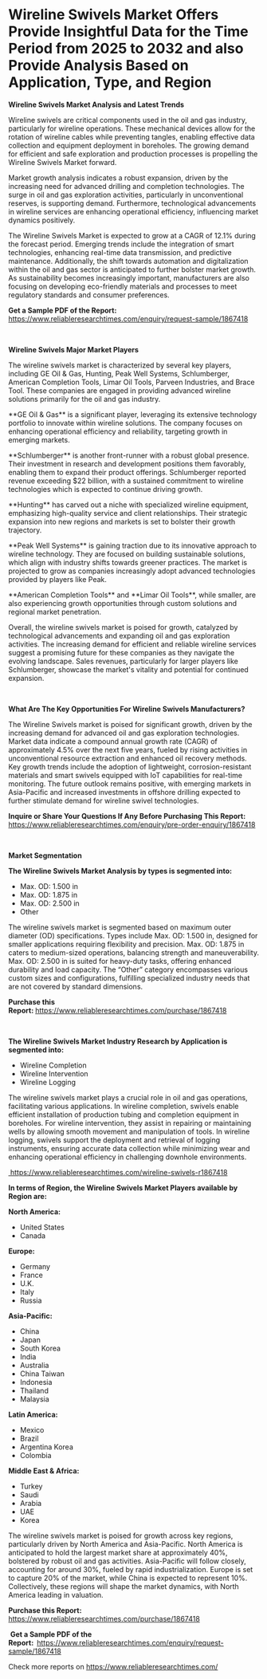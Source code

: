<p><h1>Wireline Swivels Market Offers Provide Insightful Data for the Time Period from 2025 to 2032 and also Provide Analysis Based on Application, Type, and Region</h1></p><p><strong>Wireline Swivels Market Analysis and Latest Trends</strong></p>
<p><p>Wireline swivels are critical components used in the oil and gas industry, particularly for wireline operations. These mechanical devices allow for the rotation of wireline cables while preventing tangles, enabling effective data collection and equipment deployment in boreholes. The growing demand for efficient and safe exploration and production processes is propelling the Wireline Swivels Market forward.</p><p>Market growth analysis indicates a robust expansion, driven by the increasing need for advanced drilling and completion technologies. The surge in oil and gas exploration activities, particularly in unconventional reserves, is supporting demand. Furthermore, technological advancements in wireline services are enhancing operational efficiency, influencing market dynamics positively.</p><p>The Wireline Swivels Market is expected to grow at a CAGR of 12.1% during the forecast period. Emerging trends include the integration of smart technologies, enhancing real-time data transmission, and predictive maintenance. Additionally, the shift towards automation and digitalization within the oil and gas sector is anticipated to further bolster market growth. As sustainability becomes increasingly important, manufacturers are also focusing on developing eco-friendly materials and processes to meet regulatory standards and consumer preferences.</p></p>
<p><strong>Get a Sample PDF of the Report:&nbsp;</strong> <a href="https://www.reliableresearchtimes.com/enquiry/request-sample/1867418?utm_campaign=2179&utm_medium=2&utm_source=Github&utm_content=ia&utm_term=28022025&utm_id=wireline-swivels">https://www.reliableresearchtimes.com/enquiry/request-sample/1867418</a></p>
<p>&nbsp;</p>
<p><strong>Wireline Swivels Major Market Players</strong></p>
<p><p>The wireline swivels market is characterized by several key players, including GE Oil & Gas, Hunting, Peak Well Systems, Schlumberger, American Completion Tools, Limar Oil Tools, Parveen Industries, and Brace Tool. These companies are engaged in providing advanced wireline solutions primarily for the oil and gas industry.</p><p>**GE Oil & Gas** is a significant player, leveraging its extensive technology portfolio to innovate within wireline solutions. The company focuses on enhancing operational efficiency and reliability, targeting growth in emerging markets.</p><p>**Schlumberger** is another front-runner with a robust global presence. Their investment in research and development positions them favorably, enabling them to expand their product offerings. Schlumberger reported revenue exceeding $22 billion, with a sustained commitment to wireline technologies which is expected to continue driving growth.</p><p>**Hunting** has carved out a niche with specialized wireline equipment, emphasizing high-quality service and client relationships. Their strategic expansion into new regions and markets is set to bolster their growth trajectory.</p><p>**Peak Well Systems** is gaining traction due to its innovative approach to wireline technology. They are focused on building sustainable solutions, which align with industry shifts towards greener practices. The market is projected to grow as companies increasingly adopt advanced technologies provided by players like Peak.</p><p>**American Completion Tools** and **Limar Oil Tools**, while smaller, are also experiencing growth opportunities through custom solutions and regional market penetration.</p><p>Overall, the wireline swivels market is poised for growth, catalyzed by technological advancements and expanding oil and gas exploration activities. The increasing demand for efficient and reliable wireline services suggest a promising future for these companies as they navigate the evolving landscape. Sales revenues, particularly for larger players like Schlumberger, showcase the market's vitality and potential for continued expansion.</p></p>
<p>&nbsp;</p>
<p><strong>What Are The Key Opportunities For Wireline Swivels Manufacturers?</strong></p>
<p><p>The Wireline Swivels market is poised for significant growth, driven by the increasing demand for advanced oil and gas exploration technologies. Market data indicate a compound annual growth rate (CAGR) of approximately 4.5% over the next five years, fueled by rising activities in unconventional resource extraction and enhanced oil recovery methods. Key growth trends include the adoption of lightweight, corrosion-resistant materials and smart swivels equipped with IoT capabilities for real-time monitoring. The future outlook remains positive, with emerging markets in Asia-Pacific and increased investments in offshore drilling expected to further stimulate demand for wireline swivel technologies.</p></p>
<p><strong>Inquire or Share Your Questions If Any Before Purchasing This Report:</strong> <a href="https://www.reliableresearchtimes.com/enquiry/pre-order-enquiry/1867418?utm_campaign=2179&utm_medium=2&utm_source=Github&utm_content=ia&utm_term=28022025&utm_id=wireline-swivels">https://www.reliableresearchtimes.com/enquiry/pre-order-enquiry/1867418</a></p>
<p>&nbsp;</p>
<p><strong>Market Segmentation</strong></p>
<p><strong>The Wireline Swivels Market Analysis by types is segmented into:</strong></p>
<p><ul><li>Max. OD: 1.500 in</li><li>Max. OD: 1.875 in</li><li>Max. OD: 2.500 in</li><li>Other</li></ul></p>
<p><p>The wireline swivels market is segmented based on maximum outer diameter (OD) specifications. Types include Max. OD: 1.500 in, designed for smaller applications requiring flexibility and precision. Max. OD: 1.875 in caters to medium-sized operations, balancing strength and maneuverability. Max. OD: 2.500 in is suited for heavy-duty tasks, offering enhanced durability and load capacity. The “Other” category encompasses various custom sizes and configurations, fulfilling specialized industry needs that are not covered by standard dimensions.</p></p>
<p><strong>Purchase this Report:&nbsp;</strong><a href="https://www.reliableresearchtimes.com/purchase/1867418?utm_campaign=2179&utm_medium=2&utm_source=Github&utm_content=ia&utm_term=28022025&utm_id=wireline-swivels">https://www.reliableresearchtimes.com/purchase/1867418</a></p>
<p>&nbsp;</p>
<p><strong>The Wireline Swivels Market Industry Research by Application is segmented into:</strong></p>
<p><ul><li>Wireline Completion</li><li>Wireline Intervention</li><li>Wireline Logging</li></ul></p>
<p><p>The wireline swivels market plays a crucial role in oil and gas operations, facilitating various applications. In wireline completion, swivels enable efficient installation of production tubing and completion equipment in boreholes. For wireline intervention, they assist in repairing or maintaining wells by allowing smooth movement and manipulation of tools. In wireline logging, swivels support the deployment and retrieval of logging instruments, ensuring accurate data collection while minimizing wear and enhancing operational efficiency in challenging downhole environments.</p></p>
<p><a href="https://www.reliableresearchtimes.com/wireline-swivels-r1867418?utm_campaign=2179&utm_medium=2&utm_source=Github&utm_content=ia&utm_term=28022025&utm_id=wireline-swivels">&nbsp;https://www.reliableresearchtimes.com/wireline-swivels-r1867418</a></p>
<p><strong>In terms of Region, the Wireline Swivels Market Players available by Region are:</strong></p>
<p>
    <p> <strong> North America: </strong>
        <ul>
            <li>United States</li>
            <li>Canada</li>
        </ul>
        </p> 
    <p> <strong> Europe: </strong>
        <ul>
            <li>Germany</li>
            <li>France</li>
            <li>U.K.</li>
            <li>Italy</li>
            <li>Russia</li>
        </ul>
        </p> 
    <p> <strong> Asia-Pacific: </strong>
        <ul>
            <li>China</li>
            <li>Japan</li>
            <li>South Korea</li>
            <li>India</li>
            <li>Australia</li>
            <li>China Taiwan</li>
            <li>Indonesia</li>
            <li>Thailand</li>
            <li>Malaysia</li>
        </ul>
        </p> 
    <p> <strong> Latin America: </strong>
        <ul>
            <li>Mexico</li>
            <li>Brazil</li>
            <li>Argentina Korea</li>
            <li>Colombia</li>
        </ul>
        </p> 
    <p> <strong> Middle East & Africa: </strong>
        <ul>
            <li>Turkey</li>
            <li>Saudi</li>
            <li>Arabia</li>
            <li>UAE</li>
            <li>Korea</li>
        </ul>
    </p>
    </p>
<p><p>The wireline swivels market is poised for growth across key regions, particularly driven by North America and Asia-Pacific. North America is anticipated to hold the largest market share at approximately 40%, bolstered by robust oil and gas activities. Asia-Pacific will follow closely, accounting for around 30%, fueled by rapid industrialization. Europe is set to capture 20% of the market, while China is expected to represent 10%. Collectively, these regions will shape the market dynamics, with North America leading in valuation.</p></p>
<p><strong>Purchase this Report: </strong><a href="https://www.reliableresearchtimes.com/purchase/1867418?utm_campaign=2179&utm_medium=2&utm_source=Github&utm_content=ia&utm_term=28022025&utm_id=wireline-swivels">https://www.reliableresearchtimes.com/purchase/1867418</a></p>
<p>&nbsp;<strong>Get a Sample PDF of the Report:&nbsp;&nbsp;</strong><a href="https://www.reliableresearchtimes.com/enquiry/request-sample/1867418?utm_campaign=2179&utm_medium=2&utm_source=Github&utm_content=ia&utm_term=28022025&utm_id=wireline-swivels">https://www.reliableresearchtimes.com/enquiry/request-sample/1867418</a></p>
<p><strong></strong></p>
<p>Check more reports on <a href="https://www.reliableresearchtimes.com/?utm_campaign=2179&utm_medium=2&utm_source=Github&utm_content=ia&utm_term=28022025&utm_id=wireline-swivels">https://www.reliableresearchtimes.com/</a></p>